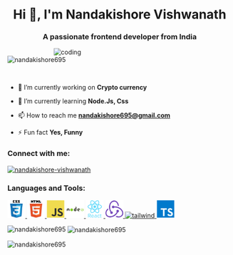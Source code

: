 <h1 align="center">Hi 👋, I'm Nandakishore Vishwanath</h1>
<h3 align="center">A passionate frontend developer from India</h3>
<img src="https://cdnl.iconscout.com/lottie/premium/preview-watermark/programmer-4375641-3645911.mp4?h=700" align="right" alt="coding" width="400">

<p align="left"> <img src="https://komarev.com/ghpvc/?username=nandakishore695&label=Profile%20views&color=0e75b6&style=flat" alt="nandakishore695" /> </p>

<p align="left"> <a href="https://twitter.com/" target="blank"><img src="https://img.shields.io/twitter/follow/?logo=twitter&style=for-the-badge" alt="" /></a> </p>

- 🔭 I’m currently working on **Crypto currency**

- 🌱 I’m currently learning **Node.Js, Css**

- 📫 How to reach me **nandakishore695@gmail.com**

- ⚡ Fun fact **Yes, Funny**

<h3 align="left">Connect with me:</h3>
<p align="left">
<a href="https://linkedin.com/in/nandakishore-vishwanath" target="blank"><img align="center" src="https://raw.githubusercontent.com/rahuldkjain/github-profile-readme-generator/master/src/images/icons/Social/linked-in-alt.svg" alt="nandakishore-vishwanath" height="30" width="40" /></a>
</p>

<h3 align="left">Languages and Tools:</h3>
<p align="left"> <a href="https://www.w3schools.com/css/" target="_blank" rel="noreferrer"> <img src="https://raw.githubusercontent.com/devicons/devicon/master/icons/css3/css3-original-wordmark.svg" alt="css3" width="40" height="40"/> </a> <a href="https://www.w3.org/html/" target="_blank" rel="noreferrer"> <img src="https://raw.githubusercontent.com/devicons/devicon/master/icons/html5/html5-original-wordmark.svg" alt="html5" width="40" height="40"/> </a> <a href="https://developer.mozilla.org/en-US/docs/Web/JavaScript" target="_blank" rel="noreferrer"> <img src="https://raw.githubusercontent.com/devicons/devicon/master/icons/javascript/javascript-original.svg" alt="javascript" width="40" height="40"/> </a> <a href="https://nodejs.org" target="_blank" rel="noreferrer"> <img src="https://raw.githubusercontent.com/devicons/devicon/master/icons/nodejs/nodejs-original-wordmark.svg" alt="nodejs" width="40" height="40"/> </a> <a href="https://reactjs.org/" target="_blank" rel="noreferrer"> <img src="https://raw.githubusercontent.com/devicons/devicon/master/icons/react/react-original-wordmark.svg" alt="react" width="40" height="40"/> </a> <a href="https://redux.js.org" target="_blank" rel="noreferrer"> <img src="https://raw.githubusercontent.com/devicons/devicon/master/icons/redux/redux-original.svg" alt="redux" width="40" height="40"/> </a> <a href="https://tailwindcss.com/" target="_blank" rel="noreferrer"> <img src="https://www.vectorlogo.zone/logos/tailwindcss/tailwindcss-icon.svg" alt="tailwind" width="40" height="40"/> </a> <a href="https://www.typescriptlang.org/" target="_blank" rel="noreferrer"> <img src="https://raw.githubusercontent.com/devicons/devicon/master/icons/typescript/typescript-original.svg" alt="typescript" width="40" height="40"/> </a> </p>

<p><img align="left" src="https://github-readme-stats.vercel.app/api/top-langs?username=nandakishore695&show_icons=true&locale=en&layout=compact" alt="nandakishore695" /></p>

<p>&nbsp;<img align="center" src="https://github-readme-stats.vercel.app/api?username=nandakishore695&show_icons=true&locale=en" alt="nandakishore695" /></p>

<p><img align="center" src="https://github-readme-streak-stats.herokuapp.com/?user=nandakishore695&" alt="nandakishore695" /></p>
